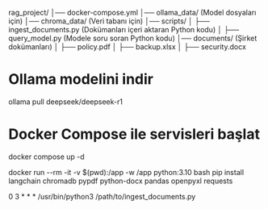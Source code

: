 rag_project/
│── docker-compose.yml
│── ollama_data/ (Model dosyaları için)
│── chroma_data/ (Veri tabanı için)
│── scripts/
│   ├── ingest_documents.py  (Dokümanları içeri aktaran Python kodu)
│   ├── query_model.py       (Modele soru soran Python kodu)
│── documents/ (Şirket dokümanları)
│   ├── policy.pdf
│   ├── backup.xlsx
│   ├── security.docx

# Ollama modelini indir
ollama pull deepseek/deepseek-r1

# Docker Compose ile servisleri başlat
docker compose up -d


docker run --rm -it -v $(pwd):/app -w /app python:3.10 bash
pip install langchain chromadb pypdf python-docx pandas openpyxl requests

0 3 * * * /usr/bin/python3 /path/to/ingest_documents.py
